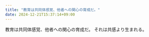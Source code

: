```yaml
---
title: "教育は共同体感覚、他者への関心の育成だ。"
date: 2024-12-21T15:37:14+09:00
---
```

教育は共同体感覚、他者への関心の育成だ。
それは共感より生まれる。
